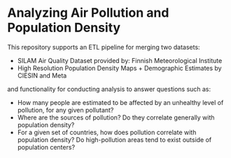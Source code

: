 # Analyzing Air Pollution and Population Density
This repository supports an ETL pipeline for merging two datasets:
- SILAM Air Quality Dataset provided by: Finnish Meteorological Institute
- High Resolution Population Density Maps + Demographic Estimates by CIESIN and Meta

and functionality for conducting analysis to answer questions such as:
- How many people are estimated to be affected by an unhealthy level of pollution, for any given pollutant?
- Where are the sources of pollution? Do they correlate generally with population density?
- For a given set of countries, how does pollution correlate with population density? Do high-pollution areas tend to exist outside of population centers?


